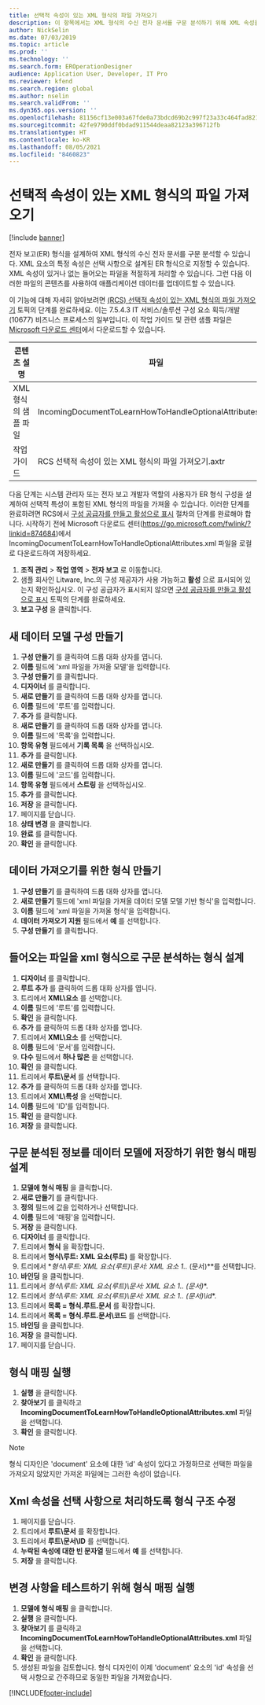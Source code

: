 ```yaml
---
title: 선택적 속성이 있는 XML 형식의 파일 가져오기
description: 이 항목에서는 XML 형식의 수신 전자 문서를 구문 분석하기 위해 XML 속성을 지정하는 ER 형식을 설계하는 방법에 대한 정보를 제공합니다.
author: NickSelin
ms.date: 07/03/2019
ms.topic: article
ms.prod: ''
ms.technology: ''
ms.search.form: EROperationDesigner
audience: Application User, Developer, IT Pro
ms.reviewer: kfend
ms.search.region: global
ms.author: nselin
ms.search.validFrom: ''
ms.dyn365.ops.version: ''
ms.openlocfilehash: 81156cf13e003a67fde0a73bdcd69b2c997f23a33c464fad82132f7768f8a99f
ms.sourcegitcommit: 42fe9790ddf0bdad911544deaa82123a396712fb
ms.translationtype: HT
ms.contentlocale: ko-KR
ms.lasthandoff: 08/05/2021
ms.locfileid: "8460823"
---
```

# <a name="import-files-in-xml-format-with-optional-attributes"></a>선택적 속성이 있는 XML 형식의 파일 가져오기

[!include [banner](../includes/banner.md)]

전자 보고(ER) 형식을 설계하여 XML 형식의 수신 전자 문서를 구문 분석할 수 있습니다. XML 요소의 특정 속성은 선택 사항으로 설계된 ER 형식으로 지정할 수 있습니다. XML 속성이 있거나 없는 들어오는 파일을 적절하게 처리할 수 있습니다. 그런 다음 이러한 파일의 콘텐츠를 사용하여 애플리케이션 데이터를 업데이트할 수 있습니다.

이 기능에 대해 자세히 알아보려면 [(RCS) 선택적 속성이 있는 XML 형식의 파일 가져오기](tasks/import-files-xml-format-optional-attributes.md) 토픽의 단계를 완료하세요. 이는 7.5.4.3 IT 서비스/솔루션 구성 요소 획득/개발(10677) 비즈니스 프로세스의 일부입니다. 이 작업 가이드 및 관련 샘플 파일은 [Microsoft 다운로드 센터](https://go.microsoft.com/fwlink/?linkid=874684)에서 다운로드할 수 있습니다.


| 콘텐츠 설명       | 파일                                                         |
|---------------------------|--------------------------------------------------------------|
| XML 형식의 샘플 파일 | IncomingDocumentToLearnHowToHandleOptionalAttributes.xml     |
| 작업 가이드                | RCS 선택적 속성이 있는 XML 형식의 파일 가져오기.axtr |


다음 단계는 시스템 관리자 또는 전자 보고 개발자 역할의 사용자가 ER 형식 구성을 설계하여 선택적 특성이 포함된 XML 형식의 파일을 가져올 수 있습니다. 이러한 단계를 완료하려면 RCS에서 [구성 공급자를 만들고 활성으로 표시](tasks/er-configuration-provider-mark-it-active-2016-11.md) 절차의 단계를 완료해야 합니다. 시작하기 전에 Microsoft 다운로드 센터(https://go.microsoft.com/fwlink/?linkid=874684)에서 IncomingDocumentToLearnHowToHandleOptionalAttributes.xml 파일을 로컬로 다운로드하여 저장하세요.

1. **조직 관리** > **작업 영역** > **전자 보고** 로 이동합니다.
2. 샘플 회사인 Litware, Inc.의 구성 제공자가 사용 가능하고 **활성** 으로 표시되어 있는지 확인하십시오. 이 구성 공급자가 표시되지 않으면 [구성 공급자를 만들고 활성으로 표시](tasks/er-configuration-provider-mark-it-active-2016-11.md) 토픽의 단계를 완료하세요.
3. **보고 구성** 을 클릭합니다.

## <a name="create-a-new-data-model-configuration"></a>새 데이터 모델 구성 만들기
1. **구성 만들기** 를 클릭하여 드롭 대화 상자를 엽니다.
2. **이름** 필드에 'xml 파일을 가져올 모델'을 입력합니다.
3. **구성 만들기** 를 클릭합니다.
4. **디자이너** 를 클릭합니다.
5. **새로 만들기** 를 클릭하여 드롭 대화 상자를 엽니다.
6. **이름** 필드에 '루트'를 입력합니다.
7. **추가** 를 클릭합니다.
8. **새로 만들기** 를 클릭하여 드롭 대화 상자를 엽니다.
9. **이름** 필드에 '목록'을 입력합니다.
10.    **항목 유형** 필드에서 **기록 목록** 을 선택하십시오.
11.    **추가** 를 클릭합니다.
12.    **새로 만들기** 를 클릭하여 드롭 대화 상자를 엽니다.
13.    **이름** 필드에 '코드'를 입력합니다.
14.    **항목 유형** 필드에서 **스트링** 을 선택하십시오.
15.    **추가** 를 클릭합니다.
16.    **저장** 을 클릭합니다.
17.    페이지를 닫습니다.
18.    **상태 변경** 을 클릭합니다.
19.    **완료** 를 클릭합니다.
20.    **확인** 을 클릭합니다.

## <a name="create-a-format-for-data-import"></a>데이터 가져오기를 위한 형식 만들기
1. **구성 만들기** 를 클릭하여 드롭 대화 상자를 엽니다.
2. **새로 만들기** 필드에 'xml 파일을 가져올 데이터 모델 모델 기반 형식'을 입력합니다.
3. **이름** 필드에 'xml 파일을 가져올 형식'을 입력합니다. 
4. **데이터 가져오기 지원** 필드에서 **예** 를 선택합니다.
5. **구성 만들기** 를 클릭합니다.

## <a name="design-a-format-to-parse-incoming-file-in-xml-format"></a>들어오는 파일을 xml 형식으로 구문 분석하는 형식 설계
1. **디자이너** 를 클릭합니다.
2. **루트 추가** 를 클릭하여 드롭 대화 상자를 엽니다.
3. 트리에서 **XML\요소** 를 선택합니다.
4. **이름** 필드에 '루트'를 입력합니다.
5. **확인** 을 클릭합니다.
6. **추가** 를 클릭하여 드롭 대화 상자를 엽니다.
7. 트리에서 **XML\요소** 를 선택합니다.
8. **이름** 필드에 '문서'를 입력합니다.
9. **다수** 필드에서 **하나 많은** 을 선택합니다.
10.    **확인** 을 클릭합니다.
11.    트리에서 **루트\문서** 를 선택합니다.
12.    **추가** 를 클릭하여 드롭 대화 상자를 엽니다.
13.    트리에서 **XML\특성** 을 선택합니다.
14.    **이름** 필드에 'ID'를 입력합니다.
15.    **확인** 을 클릭합니다.
16.    **저장** 을 클릭합니다.

## <a name="design-a-format-mapping-to-save-parsed-information-to-data-model"></a>구문 분석된 정보를 데이터 모델에 저장하기 위한 형식 매핑 설계
1.    **모델에 형식 매핑** 을 클릭합니다.
2.    **새로 만들기** 를 클릭합니다.
3.    **정의** 필드에 값을 입력하거나 선택합니다.
4.    **이름** 필드에 '매핑'을 입력합니다.
5.    **저장** 을 클릭합니다.
6.    **디자이너** 를 클릭합니다.
7.    트리에서 **형식** 을 확장합니다.
8.    트리에서 **형식\루트: XML 요소(루트)** 를 확장합니다.
9.    트리에서 **형식\루트: XML 요소(루트)\문서: XML 요소 1..* (문서)**를 선택합니다.
10.    **바인딩** 을 클릭합니다.
11.    트리에서 **형식\루트: XML 요소(루트)\문서: XML 요소 1..* (문서)**.
12.    트리에서 **형식\루트: XML 요소(루트)\문서: XML 요소 1..* (문서)\id**.
13.    트리에서 **목록 = 형식.루트.문서** 를 확장합니다.
14.    트리에서 **목록 = 형식.루트.문서\코드** 를 선택합니다.
15.    **바인딩** 을 클릭합니다.
16.    **저장** 을 클릭합니다.
17.    페이지를 닫습니다.

## <a name="run-format-mapping"></a>형식 매핑 실행
1. **실행** 을 클릭합니다.
2. **찾아보기** 를 클릭하고 **IncomingDocumentToLearnHowToHandleOptionalAttributes.xml** 파일을 선택합니다.
3. **확인** 을 클릭합니다.

> [!NOTE]
> 형식 디자인은 'document' 요소에 대한 'id' 속성이 있다고 가정하므로 선택한 파일을 가져오지 않았지만 가져온 파일에는 그러한 속성이 없습니다.

## <a name="modify-format-structure-to-handle-xml-attribute-as-optional"></a>Xml 속성을 선택 사항으로 처리하도록 형식 구조 수정
1. 페이지를 닫습니다.
2. 트리에서 **루트\문서** 를 확장합니다.
3. 트리에서 **루트\문서\ID** 를 선택합니다.
4. **누락된 속성에 대한 빈 문자열** 필드에서 **예** 를 선택합니다.
5. **저장** 을 클릭합니다.

## <a name="run-format-mapping-to-test-changes"></a>변경 사항을 테스트하기 위해 형식 매핑 실행
1. **모델에 형식 매핑** 을 클릭합니다.
2. **실행** 을 클릭합니다.
3. **찾아보기** 를 클릭하고 **IncomingDocumentToLearnHowToHandleOptionalAttributes.xml** 파일을 선택합니다.
4. **확인** 을 클릭합니다.
5. 생성된 파일을 검토합니다. 형식 디자인이 이제 'document' 요소의 'id' 속성을 선택 사항으로 간주하므로 동일한 파일을 가져왔습니다.


[!INCLUDE[footer-include](../../../includes/footer-banner.md)]